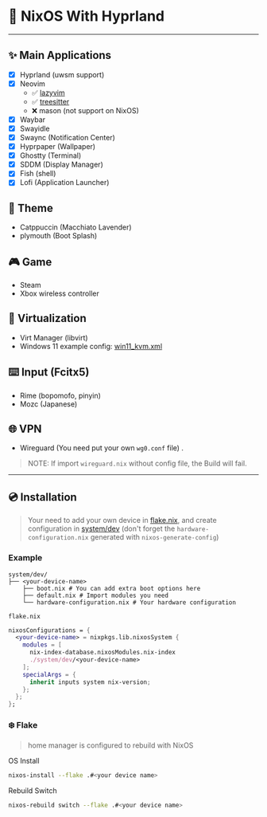 # 🚀 NixOS With Hyprland

---

## ✨ Main Applications

- [X] Hyprland (uwsm support)
- [X] Neovim
  - ✅ [lazyvim](https://github.com/LazyVim/LazyVim)
  - ✅ [treesitter](https://github.com/nvim-treesitter/nvim-treesitter)
  - ❌ mason (not support on NixOS)
- [X] Waybar
- [X] Swayidle
- [X] Swaync (Notification Center)
- [X] Hyprpaper (Wallpaper)
- [X] Ghostty (Terminal)
- [X] SDDM (Display Manager)
- [X] Fish (shell)
- [X] Lofi (Application Launcher)

## 🎈 Theme

- Catppuccin (Macchiato Lavender)
- plymouth (Boot Splash)

## 🎮️ Game

- Steam
- Xbox wireless controller

## 🧠 Virtualization

- Virt Manager (libvirt)
- Windows 11 example config: [win11_kvm.xml](./home/config/vm/win11_kvm.xml)

## ⌨️  Input (Fcitx5)

- Rime (bopomofo, pinyin)
- Mozc (Japanese)

## 🌐 VPN

- Wireguard (You need put your own `wg0.conf` file)
.

> NOTE: If import `wireguard.nix` without config file, the Build will fail.

---

## 💿️ Installation

> Your need to add your own device in [flake.nix](./flake.nix), and create configuration in [system/dev](./system/dev/) (don't forget the `hardware-configuration.nix` generated with `nixos-generate-config`)

### Example

```
system/dev/
├── <your-device-name>
    ├── boot.nix # You can add extra boot options here 
    ├── default.nix # Import modules you need
    └── hardware-configuration.nix # Your hardware configuration
```

`flake.nix`

```nix
nixosConfigurations = {
  <your-device-name> = nixpkgs.lib.nixosSystem {
    modules = [
      nix-index-database.nixosModules.nix-index
      ./system/dev/<your-device-name>
    ];
    specialArgs = {
      inherit inputs system nix-version;
    };
  };
};
```

### ❄️ Flake

> home manager is configured to rebuild with NixOS

OS Install

```bash
nixos-install --flake .#<your device name>
```

Rebuild Switch

```bash
nixos-rebuild switch --flake .#<your device name>
```
